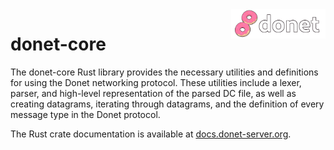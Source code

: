 <img src="../logo/donet_banner.png" align="right" width="30%"/>

# donet-core

The donet-core Rust library provides the necessary utilities and definitions for using the Donet networking protocol. These utilities include a lexer, parser, and high-level representation of the parsed DC file, as well as creating datagrams, iterating through datagrams, and the definition of every message type in the Donet protocol.

The Rust crate documentation is available at
[docs.donet-server.org](https://docs.donet-server.org/donet_core).
